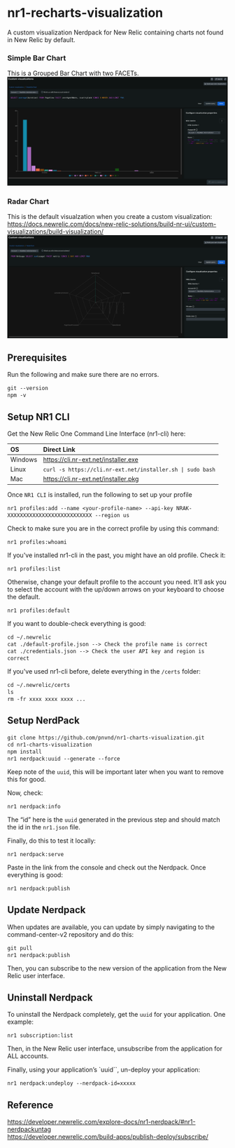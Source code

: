 # nr1-recharts-visualization
A custom visualization Nerdpack for New Relic containing charts not found in New Relic by default.

### Simple Bar Chart
This is a Grouped Bar Chart with two FACETs.
![Simple Bar Chart](/visualizations/simple-bar-chart/simple-bar-chart.png)

### Radar Chart
This is the default visualzation when you create a custom visualization:  
https://docs.newrelic.com/docs/new-relic-solutions/build-nr-ui/custom-visualizations/build-visualization/
![Radar Chart](/visualizations/radar-chart/radar-chart.png)

## Prerequisites

Run the following and make sure there are no errors.

```
git --version
npm -v
```

## Setup NR1 CLI
Get the New Relic One Command Line Interface (nr1-cli) here:

| OS | Direct Link |
| :- | :---------- |
| Windows | https://cli.nr-ext.net/installer.exe |
| Linux | `curl -s https://cli.nr-ext.net/installer.sh \| sudo bash` |
| Mac | https://cli.nr-ext.net/installer.pkg |

Once `NR1 CLI` is installed, run the following to set up your profile
```
nr1 profiles:add --name <your-profile-name> --api-key NRAK-XXXXXXXXXXXXXXXXXXXXXXXXXXX --region us
```

Check to make sure you are in the correct profile by using this command:
```
nr1 profiles:whoami
```

If you've installed nr1-cli in the past, you might have an old profile. Check it:
```
nr1 profiles:list
```

Otherwise, change your default profile to the account you need. It'll ask you to select the account with the up/down arrows on your keyboard to choose the default.
```
nr1 profiles:default
```

If you want to double-check everything is good:
```
cd ~/.newrelic
cat ./default-profile.json --> Check the profile name is correct
cat ./credentials.json --> Check the user API key and region is correct
```

If you've used nr1-cli before, delete everything in the `/certs` folder:
```
cd ~/.newrelic/certs
ls
rm -fr xxxx xxxx xxxx ...
```

## Setup NerdPack

```
git clone https://github.com/pnvnd/nr1-charts-visualization.git
cd nr1-charts-visualization
npm install
nr1 nerdpack:uuid --generate --force
```

Keep note of the `uuid`, this will be important later when you want to remove this for good.

Now, check:
```
nr1 nerdpack:info
```
The “id” here is the `uuid` generated in the previous step and should match the id in the `nr1.json` file.

Finally, do this to test it locally:
```
nr1 nerdpack:serve
```

Paste in the link from the console and check out the Nerdpack.  Once everything is good:

```
nr1 nerdpack:publish
```

## Update Nerdpack
When updates are available, you can update by simply navigating to the command-center-v2 repository and do this:
```
git pull
nr1 nerdpack:publish
```

Then, you can subscribe to the new version of the application from the New Relic user interface.

## Uninstall Nerdpack
To uninstall the Nerdpack completely, get the `uuid` for your application. One example:
```
nr1 subscription:list
```
Then, in the New Relic user interface, unsubscribe from the application for ALL accounts.

Finally, using your application’s `uuid``, un-deploy your application:
```
nr1 nerdpack:undeploy --nerdpack-id=xxxxx
```
## Reference
https://developer.newrelic.com/explore-docs/nr1-nerdpack/#nr1-nerdpackuntag  
https://developer.newrelic.com/build-apps/publish-deploy/subscribe/

